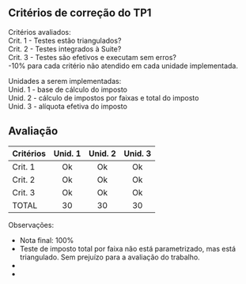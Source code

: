 Critérios de correção do TP1
----------------------------

Critérios avaliados:    
Crit. 1 - Testes estão triangulados?    
Crit. 2 - Testes integrados à Suite?    
Crit. 3 - Testes são efetivos e executam sem erros?    
-10% para cada critério não atendido em cada unidade implementada.    
   

Unidades a serem implementadas:    
Unid. 1 - base de cálculo do imposto   
Unid. 2 - cálculo de impostos por faixas e total do imposto   
Unid. 3 - alíquota efetiva do imposto   


Avaliação
---------

| Critérios | Unid. 1 | Unid. 2 | Unid. 3 |
|:----------|:-------:|:-------:|:-------:|
| Crit. 1   |    Ok   |    Ok   |    Ok   |
| Crit. 2   |    Ok   |    Ok   |    Ok   |
| Crit. 3   |    Ok   |    Ok   |    Ok   |
| TOTAL     |    30   |    30   |    30   |

Observações: 
- Nota final: 100%
- Teste de imposto total por faixa não está parametrizado, mas está triangulado. Sem prejuízo para a avaliação do trabalho. 
- 
- 
